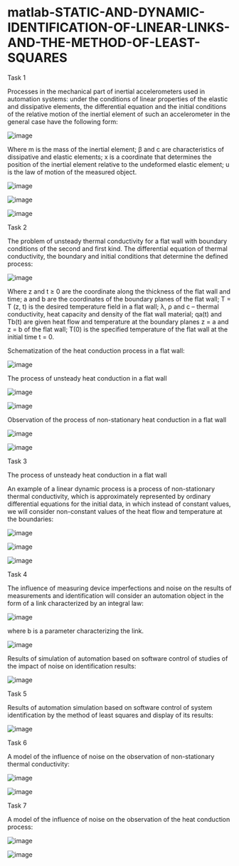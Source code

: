 # matlab-STATIC-AND-DYNAMIC-IDENTIFICATION-OF-LINEAR-LINKS-AND-THE-METHOD-OF-LEAST-SQUARES

Task 1

Processes in the mechanical part of inertial accelerometers used in automation systems: under the conditions of linear properties of the elastic and dissipative elements, the differential equation and the initial conditions of the relative motion of the inertial element of such an accelerometer in the general case have the following form:

![image](https://github.com/IlAnP7L24/matlab-STATIC-AND-DYNAMIC-IDENTIFICATION-OF-LINEAR-LINKS-AND-THE-METHOD-OF-LEAST-SQUARES/assets/158156829/d9cf849e-d756-4eae-94c0-fe896d20401e)

Where m is the mass of the inertial element; β and c are characteristics of dissipative and elastic elements; x is a coordinate that determines the position of the inertial element relative to the undeformed elastic element; u is the law of motion of the measured object.

![image](https://github.com/IlAnP7L24/matlab-STATIC-AND-DYNAMIC-IDENTIFICATION-OF-LINEAR-LINKS-AND-THE-METHOD-OF-LEAST-SQUARES/assets/158156829/68bec14a-70a9-4040-9071-17a0f2871792)

![image](https://github.com/IlAnP7L24/matlab-STATIC-AND-DYNAMIC-IDENTIFICATION-OF-LINEAR-LINKS-AND-THE-METHOD-OF-LEAST-SQUARES/assets/158156829/340682ee-4ae2-4f41-8007-321772e67eaa)

![image](https://github.com/IlAnP7L24/matlab-STATIC-AND-DYNAMIC-IDENTIFICATION-OF-LINEAR-LINKS-AND-THE-METHOD-OF-LEAST-SQUARES/assets/158156829/10922f7c-9e97-4d84-8e33-024802eda4c0)


Task 2

The problem of unsteady thermal conductivity for a flat wall with boundary conditions of the second and first kind.
The differential equation of thermal conductivity, the boundary and initial conditions that determine the defined process:

![image](https://github.com/IlAnP7L24/matlab-STATIC-AND-DYNAMIC-IDENTIFICATION-OF-LINEAR-LINKS-AND-THE-METHOD-OF-LEAST-SQUARES/assets/158156829/d888c106-d7f3-46a4-9cd2-5ae93688f775)

Where z and t ≥ 0 are the coordinate along the thickness of the flat wall and time; a and b are the coordinates of the boundary planes of the flat wall; T = T (z, t) is the desired temperature field in a flat wall; λ, ρ and с – thermal conductivity, heat capacity and density of the flat wall material; qa(t) and Tb(t) are given heat flow and temperature at the boundary planes z = a and z = b of the flat wall; T(0) is the specified temperature of the flat wall at the initial time t = 0.

Schematization of the heat conduction process in a flat wall:

![image](https://github.com/IlAnP7L24/matlab-STATIC-AND-DYNAMIC-IDENTIFICATION-OF-LINEAR-LINKS-AND-THE-METHOD-OF-LEAST-SQUARES/assets/158156829/e65adff3-15b1-4e2d-9567-05717a4da994)

The process of unsteady heat conduction in a flat wall

![image](https://github.com/IlAnP7L24/matlab-STATIC-AND-DYNAMIC-IDENTIFICATION-OF-LINEAR-LINKS-AND-THE-METHOD-OF-LEAST-SQUARES/assets/158156829/cdc3f2b0-590e-410e-bd92-3ac0b1517c3c)

![image](https://github.com/IlAnP7L24/matlab-STATIC-AND-DYNAMIC-IDENTIFICATION-OF-LINEAR-LINKS-AND-THE-METHOD-OF-LEAST-SQUARES/assets/158156829/12ad76f1-c0ef-4acb-b536-c3df5f4ae384)


Observation of the process of non-stationary heat conduction in a flat wall

![image](https://github.com/IlAnP7L24/matlab-STATIC-AND-DYNAMIC-IDENTIFICATION-OF-LINEAR-LINKS-AND-THE-METHOD-OF-LEAST-SQUARES/assets/158156829/ba6aa366-4c47-4683-b72e-87aff3d5245c)

![image](https://github.com/IlAnP7L24/matlab-STATIC-AND-DYNAMIC-IDENTIFICATION-OF-LINEAR-LINKS-AND-THE-METHOD-OF-LEAST-SQUARES/assets/158156829/3a3a4576-3b72-41bd-bc01-2a5e29c814c1)


Task 3

The process of unsteady heat conduction in a flat wall

An example of a linear dynamic process is a process of non-stationary thermal conductivity, which is approximately represented by ordinary differential equations for the initial data, in which instead of constant values, we will consider non-constant values ​​of the heat flow and temperature at the boundaries:

![image](https://github.com/IlAnP7L24/matlab-STATIC-AND-DYNAMIC-IDENTIFICATION-OF-LINEAR-LINKS-AND-THE-METHOD-OF-LEAST-SQUARES/assets/158156829/2473d4c3-2803-4944-bc7c-18bae37bd2ca)

![image](https://github.com/IlAnP7L24/matlab-STATIC-AND-DYNAMIC-IDENTIFICATION-OF-LINEAR-LINKS-AND-THE-METHOD-OF-LEAST-SQUARES/assets/158156829/86881e88-e2c8-4c33-b5e1-9c01d7c06ae8)

![image](https://github.com/IlAnP7L24/matlab-STATIC-AND-DYNAMIC-IDENTIFICATION-OF-LINEAR-LINKS-AND-THE-METHOD-OF-LEAST-SQUARES/assets/158156829/d3c25bf8-0cac-4fd8-9753-4e124d53ecd7)


Task 4

The influence of measuring device imperfections and noise on the results of measurements and identification will consider an automation object in the form of a link characterized by an integral law:

![image](https://github.com/IlAnP7L24/matlab-STATIC-AND-DYNAMIC-IDENTIFICATION-OF-LINEAR-LINKS-AND-THE-METHOD-OF-LEAST-SQUARES/assets/158156829/415b91cb-8eee-4472-9dce-9a3f88f23a4f)

where b is a parameter characterizing the link.

![image](https://github.com/IlAnP7L24/matlab-STATIC-AND-DYNAMIC-IDENTIFICATION-OF-LINEAR-LINKS-AND-THE-METHOD-OF-LEAST-SQUARES/assets/158156829/f2b5d081-8de0-4449-afc4-18db9f977e2d)

Results of simulation of automation based on software control of studies of the impact of noise on identification results:

![image](https://github.com/IlAnP7L24/matlab-STATIC-AND-DYNAMIC-IDENTIFICATION-OF-LINEAR-LINKS-AND-THE-METHOD-OF-LEAST-SQUARES/assets/158156829/87df177f-fbf1-4974-ba4c-462a25aa2193)


Task 5

Results of automation simulation based on software control of system identification by the method of least squares and display of its results:

![image](https://github.com/IlAnP7L24/matlab-STATIC-AND-DYNAMIC-IDENTIFICATION-OF-LINEAR-LINKS-AND-THE-METHOD-OF-LEAST-SQUARES/assets/158156829/a23aebf5-3c0a-45e2-a1a8-03261c851446)


Task 6 

A model of the influence of noise on the observation of non-stationary thermal conductivity:

![image](https://github.com/IlAnP7L24/matlab-STATIC-AND-DYNAMIC-IDENTIFICATION-OF-LINEAR-LINKS-AND-THE-METHOD-OF-LEAST-SQUARES/assets/158156829/0a83da41-fe80-472c-b196-941a96051a40)

![image](https://github.com/IlAnP7L24/matlab-STATIC-AND-DYNAMIC-IDENTIFICATION-OF-LINEAR-LINKS-AND-THE-METHOD-OF-LEAST-SQUARES/assets/158156829/8dca108b-7ebb-4e1a-9114-7eeaa3f0d4ea)

Task 7

A model of the influence of noise on the observation of the heat conduction process:

![image](https://github.com/IlAnP7L24/matlab-STATIC-AND-DYNAMIC-IDENTIFICATION-OF-LINEAR-LINKS-AND-THE-METHOD-OF-LEAST-SQUARES/assets/158156829/1212c86e-c708-4393-a035-0bcd793f288e)

![image](https://github.com/IlAnP7L24/matlab-STATIC-AND-DYNAMIC-IDENTIFICATION-OF-LINEAR-LINKS-AND-THE-METHOD-OF-LEAST-SQUARES/assets/158156829/d9b0cac5-6a24-4d41-b7df-126c05f88b58)
